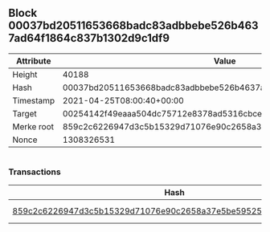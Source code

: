 ## Block 00037bd20511653668badc83adbbebe526b4637ad64f1864c837b1302d9c1df9

Attribute | Value
--- | ---
Height | 40188
Hash | 00037bd20511653668badc83adbbebe526b4637ad64f1864c837b1302d9c1df9
Timestamp | 2021-04-25T08:00:40+00:00
Target | 00254142f49eaaa504dc75712e8378ad5316cbcead634704b3734b6271167cc4
Merke root | 859c2c6226947d3c5b15329d71076e90c2658a37e5be59525a20a66b9196ec4a
Nonce | 1308326531

```

```

### Transactions

Hash | Amount
--- | ---
[859c2c6226947d3c5b15329d71076e90c2658a37e5be59525a20a66b9196ec4a](859c2c6226947d3c5b15329d71076e90c2658a37e5be59525a20a66b9196ec4a.md) | 10.00000000 SKEPTI 
